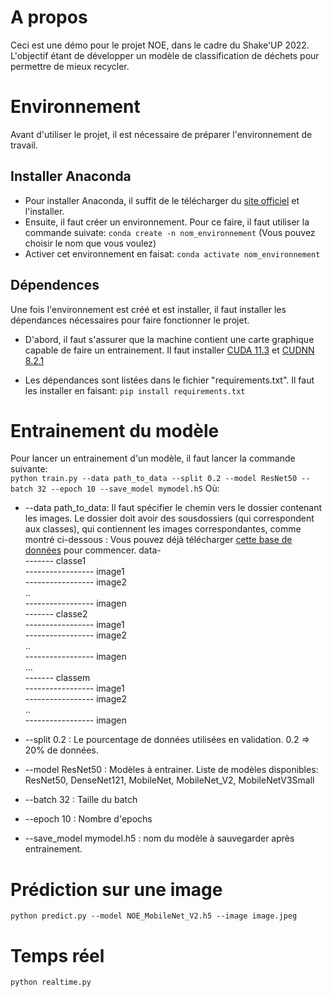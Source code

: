 <!-- A PROPOS -->
# A propos

Ceci est une démo pour le projet NOE, dans le cadre du Shake'UP 2022.
L'objectif étant de développer un modèle de classification de déchets pour permettre de mieux recycler.

<!-- ENVIRONNEMENT -->
# Environnement
Avant d'utiliser le projet, il est nécessaire de préparer l'environnement de travail.

## Installer Anaconda
* Pour installer Anaconda, il suffit de le télécharger du [site officiel](https://www.anaconda.com/products/distribution) et l'installer.
* Ensuite, il faut créer un environnement. Pour ce faire, il faut utiliser la commande suivate:
`conda create -n nom_environnement`
(Vous pouvez choisir le nom que vous voulez)
* Activer cet environnement en faisat: `conda activate nom_environnement`

## Dépendences
Une fois l'environnement est créé et est installer, il faut installer les dépendances nécessaires pour faire fonctionner le projet.
* D'abord, il faut s'assurer que la machine contient une carte graphique capable de faire un entrainement.
Il faut installer [CUDA  11.3](https://developer.nvidia.com/cuda-11.3.0-download-archive) et [CUDNN 8.2.1](https://developer.nvidia.com/rdp/cudnn-archive)

* Les dépendances sont listées dans le fichier "requirements.txt". Il faut les installer en faisant:
`pip install requirements.txt`

<!-- ENTRAINEMENT -->
# Entrainement du modèle
Pour lancer un entrainement d'un modèle, il faut lancer la commande suivante:\
`python train.py --data path_to_data --split 0.2 --model ResNet50 --batch 32 --epoch 10 --save_model mymodel.h5` 
Où:
* --data path_to_data: Il faut spécifier le chemin vers le dossier contenant les images.
Le dossier doit avoir des sousdossiers (qui correspondent aux classes), qui contiennent les images correspondantes, comme montré ci-dessous :
Vous pouvez déjà télécharger [cette base de données](https://drive.google.com/file/d/1tBfsf7ghNRGjSDx3IXpRw5f6NNoGl-OX/view?usp=sharing) pour commencer.
data-\
------- classe1 \
----------------- image1\
----------------- image2\
..\
----------------- imagen\
------- classe2\
----------------- image1\
----------------- image2\
..\
----------------- imagen\
...\
------- classem\
----------------- image1\
----------------- image2\
..\
----------------- imagen

* --split 0.2 : Le pourcentage de données utilisées en validation. 0.2 => 20% de données.

* --model ResNet50 : Modèles à entrainer. Liste de modèles disponibles: ResNet50, DenseNet121, MobileNet, MobileNet_V2, MobileNetV3Small
* --batch 32 : Taille du batch
* --epoch 10 : Nombre d'epochs
* --save_model mymodel.h5 : nom du modèle à sauvegarder après entrainement.

<!-- PREDICTION -->
# Prédiction sur une image
`python predict.py --model NOE_MobileNet_V2.h5 --image image.jpeg` 

<!-- REALTIME -->
# Temps réel
`python realtime.py` 
